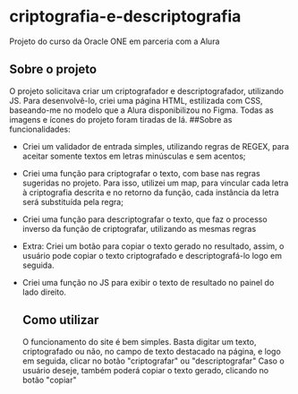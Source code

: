 # criptografia-e-descriptografia
Projeto do curso da Oracle ONE em parceria com a Alura

## Sobre o projeto
O projeto solicitava criar um criptografador e descriptografador, utilizando JS.
Para desenvolvê-lo, criei uma página HTML, estilizada com CSS, baseando-me no modelo que a Alura disponibilizou no Figma.
Todas as imagens e ícones do projeto foram tiradas de lá.
##Sobre as funcionalidades: 
- Criei um validador de entrada simples, utilizando regras de REGEX, para aceitar somente textos em letras minúsculas e sem acentos;
- Criei uma função para criptografar o texto, com base nas regras sugeridas no projeto. Para isso, utilizei um map, para vincular cada letra à criptografia descrita e no retorno da função, cada instância da letra será substituída pela regra;
- Criei uma função para descriptografar o texto, que faz o processo inverso da função de criptografar, utilizando as mesmas regras
- Extra: Criei um botão para copiar o texto gerado no resultado, assim, o usuário pode copiar o texto criptografado e descriptografá-lo logo em seguida.
- Criei uma função no JS para exibir o texto de resultado no painel do lado direito.

  ## Como utilizar
  O funcionamento do site é bem simples. Basta digitar um texto, criptografado ou não, no campo de texto destacado na página, e logo em seguida, clicar no botão "criptografar" ou "descriptografar"
  Caso o usuário deseje, também poderá copiar o texto gerado, clicando no botão "copiar"
